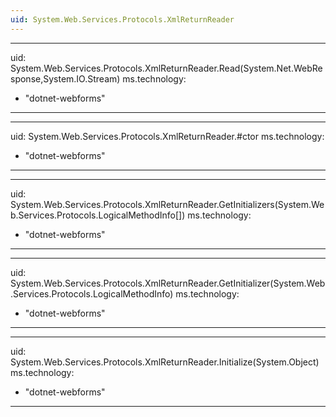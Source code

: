 ```yaml
---
uid: System.Web.Services.Protocols.XmlReturnReader
---
```


---
uid: System.Web.Services.Protocols.XmlReturnReader.Read(System.Net.WebResponse,System.IO.Stream)
ms.technology: 
  - "dotnet-webforms"
---

---
uid: System.Web.Services.Protocols.XmlReturnReader.#ctor
ms.technology: 
  - "dotnet-webforms"
---

---
uid: System.Web.Services.Protocols.XmlReturnReader.GetInitializers(System.Web.Services.Protocols.LogicalMethodInfo[])
ms.technology: 
  - "dotnet-webforms"
---

---
uid: System.Web.Services.Protocols.XmlReturnReader.GetInitializer(System.Web.Services.Protocols.LogicalMethodInfo)
ms.technology: 
  - "dotnet-webforms"
---

---
uid: System.Web.Services.Protocols.XmlReturnReader.Initialize(System.Object)
ms.technology: 
  - "dotnet-webforms"
---
